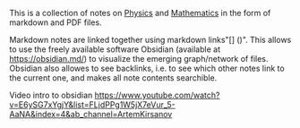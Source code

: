 
This is a collection of notes on [Physics](Physics.md) and [Mathematics](Mathematics.md) in the form of markdown and PDF files.

Markdown notes are linked together using markdown links"[] ()". This allows to use the freely available software Obsidian (available at https://obsidian.md/) to visualize the emerging graph/network of files. Obsidian also allowes to see backlinks, i.e. to see which other notes link to the current one, and makes all note contents searchible.

Video intro to obsidian https://www.youtube.com/watch?v=E6ySG7xYgjY&list=FLjdPPg1W5jX7eVur_5-AaNA&index=4&ab_channel=ArtemKirsanov

